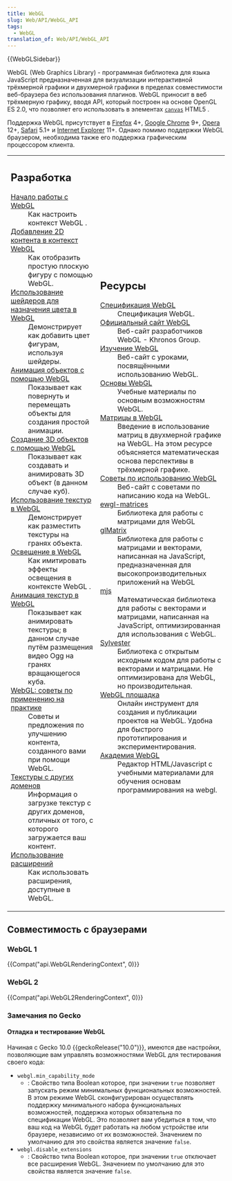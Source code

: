```yaml
---
title: WebGL
slug: Web/API/WebGL_API
tags:
  - WebGL
translation_of: Web/API/WebGL_API
---
```


{{WebGLSidebar}}

WebGL (Web Graphics Library) - программная библиотека для языка JavaScript предназначенная для визуализации интерактивной трёхмерной графики и двухмерной графики в пределах совместимости веб-браузера без использования плагинов. WebGL приносит в веб трёхмерную графику, вводя API, который построен на основе OpenGL ES 2.0, что позволяет его использовать в элементах [`canvas`](/ru/docs/HTML/Canvas) HTML5 .

Поддержка WebGL присутствует в [Firefox](/en-US/Firefox) 4+, [Google Chrome](http://www.google.com/chrome/) 9+, [Opera](http://www.opera.com/) 12+, [Safari](http://www.apple.com/safari/) 5.1+ и [Internet Explorer](http://windows.microsoft.com/en-us/internet-explorer/browser-ie) 11+. Однако помимо поддержки WebGL браузером, необходима также его поддержка графическим процессором клиента.

<table class="topicpage-table">
  <tbody>
    <tr>
      <td>
        <h2 id="Разработка">Разработка</h2>
        <dl>
          <dt>
            <a
              href="/ru/docs/Web/WebGL/Getting_started_with_WebGL"
              title="en-US/docs/WebGL/Getting started with WebGL"
              >Начало работы с WebGL</a
            >
          </dt>
          <dd>Как настроить контекст WebGL .</dd>
          <dt>
            <a
              href="/ru/docs/Web/WebGL/Adding_2D_content_to_a_WebGL_context"
              title="en-US/docs/WebGL/Adding 2D content to a WebGL context"
              >Добавление 2D контента в контекст WebGL</a
            >
          </dt>
          <dd>Как отобразить простую плоскую фигуру с помощью WebGL.</dd>
          <dt>
            <a
              href="/ru/docs/Web/API/WebGL_API/Tutorial/Using_shaders_to_apply_color_in_WebGL"
              title="en-US/docs/WebGL/Using shaders to apply color in WebGL"
              >Использование шейдеров для назначения цвета в WebGL</a
            >
          </dt>
          <dd>Демонстрирует как добавить цвет фигурам, используя шейдеры.</dd>
          <dt>
            <a
              href="/ru/docs/Web/API/WebGL_API/Tutorial/Animating_objects_with_WebGL"
              title="en-US/docs/WebGL/Animating objects with WebGL"
              >Анимация объектов с помощью WebGL</a
            >
          </dt>
          <dd>
            Показывает как повернуть и перемещать объекты для создания простой
            анимации.
          </dd>
          <dt>
            <a
              href="/en-US/docs/WebGL/Creating_3D_objects_using_WebGL"
              title="en-US/docs/WebGL/Creating 3D objects using WebGL"
              >Создание 3D объектов с помощью WebGL</a
            >
          </dt>
          <dd>
            Показывает как создавать и анимировать 3D объект (в данном случае
            куб).
          </dd>
          <dt>
            <a
              href="/en-US/docs/WebGL/Using_textures_in_WebGL"
              title="en-US/docs/WebGL/Using textures in WebGL"
              >Использование текстур в WebGL</a
            >
          </dt>
          <dd>Демонстрирует как разместить текстуры на гранях объекта.</dd>
          <dt>
            <a
              href="/en-US/docs/WebGL/Lighting_in_WebGL"
              title="en-US/docs/WebGL/Lighting in WebGL"
              >Освещение в WebGL</a
            >
          </dt>
          <dd>Как имитировать эффекты освещения в контексте WebGL .</dd>
          <dt>
            <a
              href="/en-US/docs/WebGL/Animating_textures_in_WebGL"
              title="en-US/docs/WebGL/Animating textures in WebGL"
              >Анимация текстур в WebGL</a
            >
          </dt>
          <dd>
            Показывает как анимировать текстуры; в данном случае путём
            размещения видео Ogg на гранях вращающегося куба.
          </dd>
          <dt>
            <a
              href="/en-US/docs/WebGL/WebGL_best_practices"
              title="en-US/docs/WebGL/WebGL best practices"
              >WebGL: советы по применению на практике</a
            >
          </dt>
          <dd>
            Советы и предложения по улучшению контента, созданного вами при
            помощи WebGL.
          </dd>
          <dt>
            <a
              href="/en-US/docs/WebGL/Cross-Domain_Textures"
              title="en-US/docs/WebGL/Cross-Domain Textures"
              >Текстуры с других доменов</a
            >
          </dt>
          <dd>
            Информация о загрузке текстур с других доменов, отличных от того, с
            которого загружается ваш контент.
          </dd>
          <dt>
            <a
              href="/en-US/docs/WebGL/Using_Extensions"
              title="en-US/docs/WebGL/Using_Extensions"
              >Использование расширений</a
            >
          </dt>
          <dd>Как использовать расширения, доступные в WebGL.</dd>
        </dl>
      </td>
      <td>
        <h2 id="Ресурсы">Ресурсы</h2>
        <dl>
          <dt>
            <a
              class="link-https"
              href="https://www.khronos.org/registry/webgl/specs/1.0/"
              >Спецификация WebGL</a
            >
          </dt>
          <dd>Спецификация WebGL.</dd>
          <dt>
            <a class="external" href="http://www.khronos.org/webgl/"
              >Официальный сайт WebGL</a
            >
          </dt>
          <dd>Веб-сайт разработчиков WebGL - Khronos Group.</dd>
          <dt>
            <a class="external" href="http://learningwebgl.com/blog/"
              >Изучение WebGL</a
            >
          </dt>
          <dd>Веб-сайт с уроками, посвящёнными использованию WebGL.</dd>
          <dt>
            <a
              href="http://www.html5rocks.com/en/tutorials/webgl/webgl_fundamentals/"
              >Основы WebGL</a
            >
          </dt>
          <dd>Учебные материалы по основным возможностям WebGL.</dd>
          <dt>
            <a href="http://games.greggman.com/game/webgl-2d-matrices/"
              >Матрицы в WebGL</a
            >
          </dt>
          <dd>
            Введение в использование матриц в двухмерной графике на WebGL. На
            этом ресурсе объясняется математическая основа перспективы в
            трёхмерной графике.
          </dd>
          <dt>
            <a
              class="external"
              href="http://learningwebgl.com/cookbook/index.php/"
              >Советы по использованию WebGL</a
            >
          </dt>
          <dd>Веб-сайт с советами по написанию кода на WebGL.</dd>
          <dt>
            <a class="external" href="http://code.google.com/p/ewgl-matrices/"
              >ewgl-matrices</a
            >
          </dt>
          <dd>Библиотека для работы с матрицами для WebGL</dd>
          <dt>
            <a class="link-https" href="https://github.com/toji/gl-matrix"
              >glMatrix</a
            >
          </dt>
          <dd>
            Библиотека для работы с матрицами и векторами, написанная на
            JavaScript, предназначенная для высокопроизводительных приложений на
            WebGL
          </dd>
          <dt>
            <a class="external" href="http://code.google.com/p/webgl-mjs/"
              >mjs</a
            >
          </dt>
          <dd>
            Математическая библиотека для работы с векторами и матрицами,
            написанная на JavaScript, оптимизированная для использования с
            WebGL.
          </dd>
          <dt>
            <a class="external" href="http://sylvester.jcoglan.com/"
              >Sylvester</a
            >
          </dt>
          <dd>
            Библиотека с открытым исходным кодом для работы с векторами и
            матрицами. Не оптимизирована для WebGL, но производительная.
          </dd>
          <dt>
            <a class="external" href="http://webglplayground.net"
              >WebGL площадка</a
            >
          </dt>
          <dd>
            Онлайн инструмент для создания и публикации проектов на WebGL.
            Удобна для быстрого прототипирования и экспериментирования.
          </dd>
          <dt><a href="http://www.webglacademy.com">Академия WebGL</a></dt>
          <dd>
            Редактор HTML/Javascript с учебными материалами для обучения основам
            программирования на webgl.
          </dd>
        </dl>
      </td>
    </tr>
  </tbody>
</table>

## Совместимость с браузерами

### WebGL 1

{{Compat("api.WebGLRenderingContext", 0)}}

### WebGL 2

{{Compat("api.WebGL2RenderingContext", 0)}}

### Замечания по Gecko

#### Отладка и тестирование WebGL

Начиная с Gecko 10.0 {{geckoRelease("10.0")}}, имеются две настройки, позволяющие вам управлять возможностями WebGL для тестирования своего кода:

- `webgl.min_capability_mode`
  - : Свойство типа Boolean которое, при значении `true` позволяет запускать режим минимальных функциональных возможностей. В этом режиме WebGL сконфигурирован осуществлять поддержку минимального набора функциональных возможностей, поддержка которых обязательна по спецификации WebGL. Это позволяет вам убедиться в том, что ваш код на WebGL будет работать на любом устройстве или браузере, независимо от их возможностей. Значением по умолчанию для это свойства является значение `false`.
- `webgl.disable_extensions`
  - : Свойство типа Boolean которое, при значении `true` отключает все расширения WebGL. Значением по умолчанию для это свойства является значение `false`.
